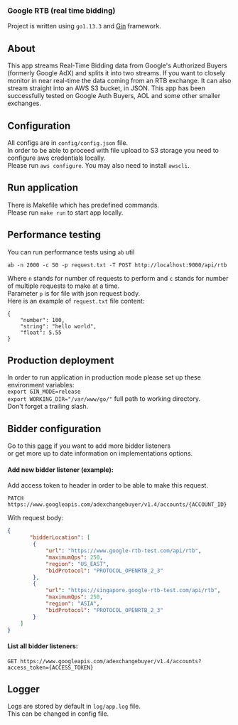### Google RTB (real time bidding)
Project is written using `go1.13.3` and [Gin](https://github.com/gin-gonic/gin) framework. 

## About
This app streams Real-Time Bidding data from Google's Authorized Buyers (formerly Google AdX) and splits it into two streams. 
If you want to closely monitor in near real-time the data coming from an RTB exchange.
It can also stream straight into an AWS S3 bucket, in JSON.
This app has been successfully tested on Google Auth Buyers, AOL and some other smaller exchanges.


## Configuration
All configs are in `config/config.json` file.  
In order to be able to proceed with file upload to S3 storage you need to configure aws credentials locally.  
Please run `aws configure`. You may also need to install `awscli`.

## Run application

There is Makefile which has predefined commands.  
Please run `make run` to start app locally.

## Performance testing

You can run performance tests using `ab` util

`ab -n 2000 -c 50 -p request.txt -T POST http://localhost:9000/api/rtb`

Where `n` stands for number of requests to perform and `c` stands for number of multiple requests to make at a time.  
Parameter `p`  is for file with json request body.  
Here is an example of `request.txt` file content:
```
{
	"number": 100,
	"string": "hello world",
	"float": 5.55
}
```

## Production deployment
In order to run application in production mode please set up these environment variables:  
`export GIN_MODE=release`  
`export WORKING_DIR="/var/www/go/"` full path to working directory.  
Don't forget a trailing slash.

## Bidder configuration
Go to this [page](https://developers.google.com/authorized-buyers/apis/v1.4/accounts#bidderLocation.bidProtocol) if you want to add more bidder listeners  
or get more up to date information on implementations options.

#### Add new bidder listener (example): 
Add access token to header in order to be able to make this request.  
```
PATCH https://www.googleapis.com/adexchangebuyer/v1.4/accounts/{ACCOUNT_ID}
```
With request body:
```json
{
	   "bidderLocation": [
        {
            "url": "https://www.google-rtb-test.com/api/rtb",
            "maximumQps": 250,
            "region": "US_EAST",
            "bidProtocol": "PROTOCOL_OPENRTB_2_3"
        },
        {
            "url": "https://singapore.google-rtb-test.com/api/rtb",
            "maximumQps": 250,
            "region": "ASIA",
            "bidProtocol": "PROTOCOL_OPENRTB_2_3"
        }
    ]
}
```
#### List all bidder listeners:
```
GET https://www.googleapis.com/adexchangebuyer/v1.4/accounts?access_token={ACCESS_TOKEN}
```

## Logger
Logs are stored by default in `log/app.log` file.  
This can be changed in config file.
